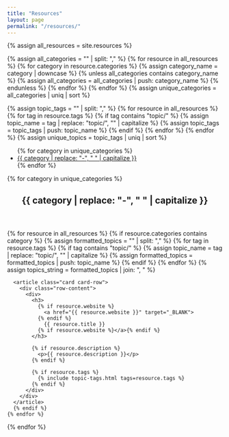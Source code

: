 ```yaml
---
title: "Resources"
layout: page
permalink: "/resources/"
---
```


{% assign all_resources = site.resources %}

<!-- Extract unique categories -->
{% assign all_categories = "" | split: "," %}
{% for resource in all_resources %}
  {% for category in resource.categories %}
    {% assign category_name = category | downcase %}
    {% unless all_categories contains category_name %}
      {% assign all_categories = all_categories | push: category_name %}
    {% endunless %}
  {% endfor %}
{% endfor %}
{% assign unique_categories = all_categories | uniq | sort %}

<!-- Extract unique topic tags for filter -->
{% assign topic_tags = "" | split: "," %}
{% for resource in all_resources %}
  {% for tag in resource.tags %}
    {% if tag contains "topic/" %}
      {% assign topic_name = tag | replace: "topic/", "" | capitalize %}
      {% assign topic_tags = topic_tags | push: topic_name %}
    {% endif %}
  {% endfor %}
{% endfor %}
{% assign unique_topics = topic_tags | uniq | sort %}

<section>
  <ul>
    {% for category in unique_categories %}
      <li>
        <a href="#{{ category | slugify }}">
          {{ category | replace: "-", " " | capitalize }}
        </a>
      </li>
    {% endfor %}
  </ul>
</section>

<!-- Resources grouped by Category -->

{% for category in unique_categories %}
<section>
  <header class="sticky">
    <h2 id="{{ category | slugify }}">
      {{ category | replace: "-", " " | capitalize }}
    </h2>
  </header>

  <div id="resourcesList" class="card-list">
    {% for resource in all_resources %}
      {% if resource.categories contains category %}
      {% assign formatted_topics = "" | split: "," %}
      {% for tag in resource.tags %}
        {% if tag contains "topic/" %}
          {% assign topic_name = tag | replace: "topic/", "" | capitalize %}
          {% assign formatted_topics = formatted_topics | push: topic_name %}
        {% endif %}
      {% endfor %}
      {% assign topics_string = formatted_topics | join: ", " %}

      <article class="card card-row">
        <div class="row-content">
          <div>
            <h3>
              {% if resource.website %}
                <a href="{{ resource.website }}" target="_BLANK">
              {% endif %}
                {{ resource.title }}
              {% if resource.website %}</a>{% endif %}
            </h3>

            {% if resource.description %}
              <p>{{ resource.description }}</p>
            {% endif %}

            {% if resource.tags %}
              {% include topic-tags.html tags=resource.tags %}
            {% endif %}
          </div>
        </div>
      </article>
      {% endif %}
    {% endfor %}
  </div>
</section>
{% endfor %}
